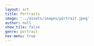```yaml
---
layout: art
title: Portraits
image: '../assets/images/portrait.jpeg'
author: null
show_tile: false
genre: portrait
nav-menu: true
---
```


